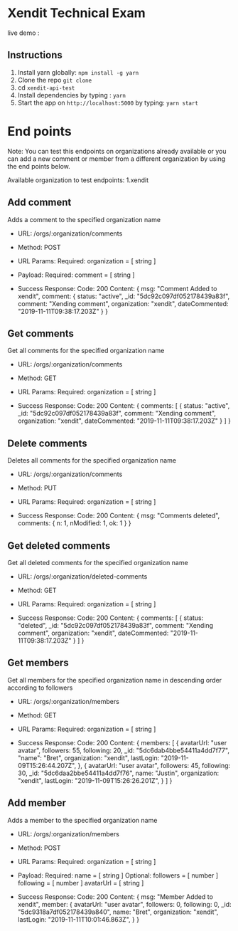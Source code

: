 # Xendit Technical Exam

live demo : 

## Instructions

1. Install yarn globally: `npm install -g yarn`
2. Clone the repo `git clone `
3. cd `xendit-api-test`
4. Install dependencies by typing : `yarn`
5. Start the app on `http://localhost:5000` by typing: `yarn start`


# End points

Note: You can test this endpoints on organizations already available or you can add a new comment or member from a different organization by using the end points below.

Available organization to test endpoints:
1.xendit

## Add comment

Adds a comment to the specified organization name

- URL:
    /orgs/:organization/comments

- Method:
    POST

- URL Params:
    Required:
        organization = [ string ]

- Payload:
    Required:
        comment = [ string ]

- Success Response:
    Code: 200
    Content: {
        msg: "Comment Added to xendit",
        comment: {
            status: "active",
            _id: "5dc92c097df052178439a83f",
            comment: "Xending comment",
            organization: "xendit",
            dateCommented: "2019-11-11T09:38:17.203Z"
        }
    }

## Get comments

Get all comments for the specified organization name

- URL:
    /orgs/:organization/comments

- Method:
    GET

- URL Params:
    Required:
        organization = [ string ]

- Success Response:
    Code: 200
    Content: {
        comments: [
            {
                status: "active",
                _id: "5dc92c097df052178439a83f",
                comment: "Xending comment",
                organization: "xendit",
                dateCommented: "2019-11-11T09:38:17.203Z"
            }
        ]
    }

## Delete comments

Deletes all comments for the specified organization name

- URL:
    /orgs/:organization/comments

- Method:
    PUT

- URL Params:
    Required:
        organization = [ string ]

- Success Response:
    Code: 200
    Content: {
        msg: "Comments deleted",
        comments: {
            n: 1,
            nModified: 1,
            ok: 1
        }
    }   

## Get deleted comments

Get all deleted comments for the specified organization name

- URL:
    /orgs/:organization/deleted-comments

- Method:
    GET

- URL Params:
    Required:
        organization = [ string ]

- Success Response:
    Code: 200
    Content: {
        comments: [
            {
                status: "deleted",
                _id: "5dc92c097df052178439a83f",
                comment: "Xending comment",
                organization: "xendit",
                dateCommented: "2019-11-11T09:38:17.203Z"
            }
        ]
    }


    
## Get members

Get all members for the specified organization name in descending order according to followers

- URL:
    /orgs/:organization/members

- Method:
    GET

- URL Params:
    Required:
        organization = [ string ]

- Success Response:
    Code: 200
    Content: {
        members: [
            {
                avatarUrl: "user avatar",
                followers: 55,
                following: 20,
                _id: "5dc6dab4bbe54411a4dd7f77",
                "name": "Bret",
                organization: "xendit",
                lastLogin: "2019-11-09T15:26:44.207Z",
            },
            {
                avatarUrl: "user avatar",
                followers: 45,
                following: 30,
                _id: "5dc6daa2bbe54411a4dd7f76",
                name: "Justin",
                organization: "xendit",
                lastLogin: "2019-11-09T15:26:26.201Z",
            }
        ]
    }

## Add member

Adds a member to the specified organization name

- URL:
    /orgs/:organization/members

- Method:
    POST

- URL Params:
    Required:
        organization = [ string ]

- Payload:
    Required:
        name = [ string ]
    Optional:
        followers = [ number ]
        following = [ number ]
        avatarUrl = [ string ]

- Success Response:
    Code: 200
    Content: {
        msg: "Member Added to xendit",
        member: {
            avatarUrl: "user avatar",
            followers: 0,
            following: 0,
            _id: "5dc9318a7df052178439a840",
            name: "Bret",
            organization: "xendit",
            lastLogin: "2019-11-11T10:01:46.863Z",
        }
    }